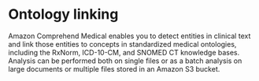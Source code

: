 # Ontology linking<a name="comprehendmedical-ontologies"></a>

Amazon Comprehend Medical enables you to detect entities in clinical text and link those entities to concepts in standardized medical ontologies, including the RxNorm, ICD\-10\-CM, and SNOMED CT knowledge bases\. Analysis can be performed both on single files or as a batch analysis on large documents or multiple files stored in an Amazon S3 bucket\.